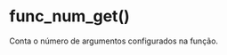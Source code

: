 <!DOCTYPE html>
<html>
<head>
	<title>Pesquisa</title>
</head>
<body>
	<h1>func_num_get()</h1>
	<p>Conta o número de argumentos configurados na função. </p>
</html>